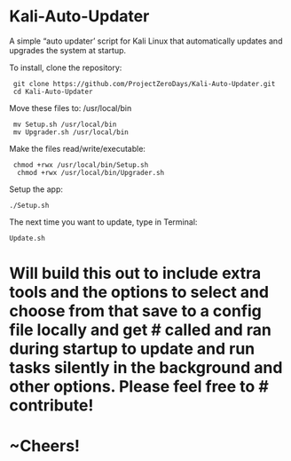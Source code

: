 # Kali-Auto-Updater
A simple “auto updater’ script for Kali Linux that automatically updates and upgrades the system at startup.

To install, clone the repository:
      
     git clone https://github.com/ProjectZeroDays/Kali-Auto-Updater.git
     cd Kali-Auto-Updater
      
Move these files to: /usr/local/bin

     mv Setup.sh /usr/local/bin
     mv Upgrader.sh /usr/local/bin

Make the files read/write/executable:

     chmod +rwx /usr/local/bin/Setup.sh
      chmod +rwx /usr/local/bin/Upgrader.sh
     
      
Setup the app:

    ./Setup.sh 
      
The next time you want to update, type in Terminal:

    Update.sh 

# Will build this out to include extra tools and the options to select and choose from that save to a config file locally and get  # called and ran during startup to update and run tasks silently in the background and other options. Please feel free to          # contribute! 
#
# ~Cheers!
